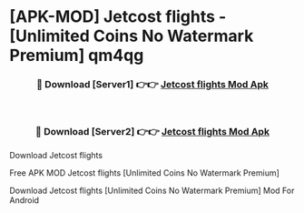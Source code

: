 # [APK-MOD] Jetcost  flights - [Unlimited Coins No Watermark Premium] qm4qg



<div align="center">
<h3>🔴 Download [Server1] 👉👉 <a href="https://momento.my/?title=Jetcost__flights">Jetcost  flights Mod Apk</a></h3><br>

<h3>🔴 Download [Server2] 👉👉 <a href="https://momento.my/?title=Jetcost__flights">Jetcost  flights Mod Apk</a></h3>
</div>



Download Jetcost  flights 

Free APK MOD Jetcost  flights [Unlimited Coins No Watermark Premium]

Download Jetcost  flights [Unlimited Coins No Watermark Premium] Mod For Android
